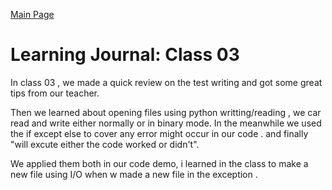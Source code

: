 [Main Page](../README.md)

# Learning Journal: Class 03

 In class 03 , we made a quick review on the test writing and got some great tips from our teacher.

 Then we learned about opening files using python writting/reading , we car read and write either normally or in binary mode. In the meanwhile we used the if except else to cover any error might occur in our code . and finally "will excute either the code worked or didn't".

 We applied them both in our code demo, i learned in the class to make a new file using I/O when w made a new file in the exception .